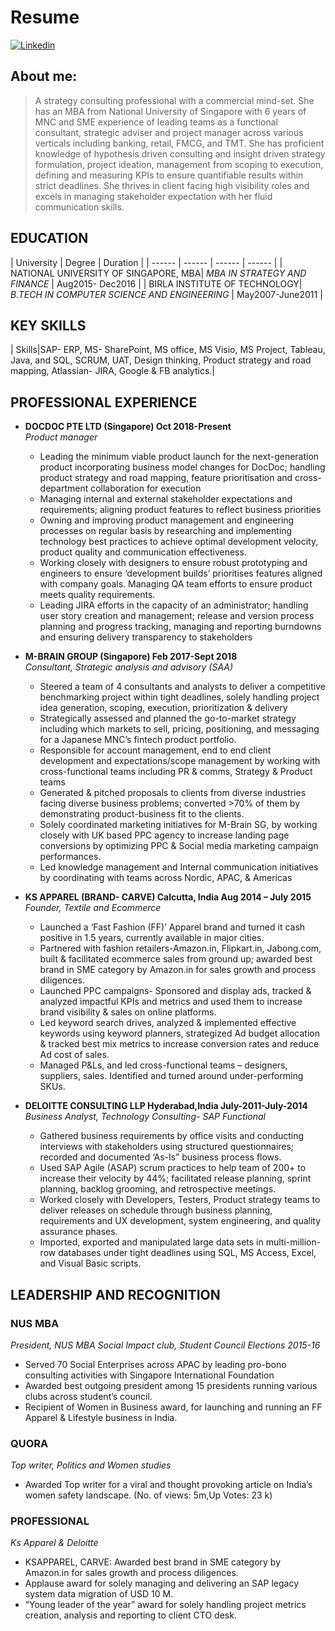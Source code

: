 
# Resume
 [![Linkedin](https://img.shields.io/badge/Linkedin-Profile-informational.svg?style=for-the-badge&logo=linkedin)](https://www.linkedin.com/in/suchandra-dey-b01a6a9/) 


## About me:
> A strategy consulting professional with a commercial mind-set. She has an MBA from National University of Singapore with 6 years of MNC and
SME experience of leading teams as a functional consultant, strategic adviser and project manager across various verticals including banking,
retail, FMCG, and TMT. She has proficient knowledge of hypothesis driven consulting and insight driven strategy formulation, project ideation,
management from scoping to execution, defining and measuring KPIs to ensure quantifiable results within strict deadlines. She thrives in client
facing high visibility roles and excels in managing stakeholder expectation with her fluid communication skills.

## EDUCATION

| University | Degree | Duration |
| ------ | ------ | ------ | ------ |
| NATIONAL UNIVERSITY OF SINGAPORE, MBA| *MBA IN STRATEGY AND FINANCE* | Aug2015- Dec2016 |
| BIRLA INSTITUTE OF TECHNOLOGY| *B.TECH IN COMPUTER SCIENCE AND ENGINEERING* | May2007-June2011 | 

## KEY SKILLS

| Skills|SAP- ERP, MS- SharePoint, MS office, MS Visio, MS Project, Tableau, Java, and SQL, SCRUM, UAT, Design thinking, Product strategy and road mapping, Atlassian- JIRA, Google &amp; FB analytics.|

## PROFESSIONAL EXPERIENCE

- **DOCDOC PTE LTD (Singapore) Oct 2018-Present**<br>
 _Product manager_
    - Leading the minimum viable product launch for the next-generation product incorporating business model changes for DocDoc; handling product strategy and road mapping, feature prioritisation and cross-department collaboration for execution
    - Managing internal and external stakeholder expectations and requirements; aligning product features to reflect business priorities
    - Owning and improving product management and engineering processes on regular basis by researching and implementing
technology best practices to achieve optimal development velocity, product quality and communication effectiveness.
    - Working closely with designers to ensure robust prototyping and engineers to ensure ‘development builds’ prioritises features aligned with company goals. Managing QA team efforts to ensure product meets quality requirements.
    - Leading JIRA efforts in the capacity of an administrator; handling user story creation and management; release and version process planning and progress tracking, managing and reporting burndowns and ensuring delivery transparency to stakeholders
    


- **M-BRAIN GROUP (Singapore) Feb 2017-Sept 2018**<br>
 _Consultant, Strategic analysis and advisory (SAA)_
    - Steered a team of 4 consultants and analysts to deliver a competitive benchmarking project within tight deadlines, solely handling
project idea generation, scoping, execution, prioritization &amp; delivery
    - Strategically assessed and planned the go-to-market strategy including which markets to sell, pricing, positioning, and messaging
for a Japanese MNC’s fintech product portfolio.
    - Responsible for account management, end to end client development and expectations/scope management by working with
cross-functional teams including PR &amp; comms, Strategy &amp; Product teams
    - Generated &amp; pitched proposals to clients from diverse industries facing diverse business problems; converted &gt;70% of them by
demonstrating product-business fit to the clients.
    - Solely coordinated marketing initiatives for M-Brain SG, by working closely with UK based PPC agency to increase landing page
conversions by optimizing PPC &amp; Social media marketing campaign performances.
    - Led knowledge management and Internal communication initiatives by coordinating with teams across Nordic, APAC, &amp; Americas
    
- **KS APPAREL (BRAND- CARVE) Calcutta, India Aug 2014 – July 2015**<br>
 _Founder, Textile and Ecommerce_
    - Launched a ‘Fast Fashion (FF)’ Apparel brand and turned it cash positive in 1.5 years, currently available in major cities.
    - Partnered with fashion retailers-Amazon.in, Flipkart.in, Jabong.com, built &amp; facilitated ecommerce sales from ground up; awarded best brand in SME category by Amazon.in for sales growth and process diligences.
    - Launched PPC campaigns- Sponsored and display ads, tracked &amp; analyzed impactful KPIs and metrics and used them to increase brand visibility &amp; sales on online platforms.
    - Led keyword search drives, analyzed &amp; implemented effective keywords using keyword planners, strategized Ad budget allocation &amp; tracked best mix metrics to increase conversion rates and reduce Ad cost of sales.
    - Managed P&amp;Ls, and led cross-functional teams – designers, suppliers, sales. Identified and turned around under-performing SKUs.
        
- **DELOITTE CONSULTING LLP Hyderabad,India July-2011-July-2014**<br>
 _Business Analyst, Technology Consulting- SAP Functional_ 
    - Gathered business requirements by office visits and conducting interviews with stakeholders using structured questionnaires; recorded and documented ‘As-Is” business process flows.
    - Used SAP Agile (ASAP) scrum practices to help team of 200+ to increase their velocity by 44%; facilitated release planning, sprint planning, backlog grooming, and retrospective meetings.
    - Worked closely with Developers, Testers, Product strategy teams to deliver releases on schedule through business planning, requirements and UX development, system engineering, and quality assurance phases.
    - Imported, exported and manipulated large data sets in multi-million-row databases under tight deadlines using SQL, MS Access, Excel, and Visual Basic scripts.


## LEADERSHIP AND RECOGNITION
### NUS MBA
_President, NUS MBA Social Impact club, Student Council Elections 2015-16_
- Served 70 Social Enterprises across APAC by leading pro-bono consulting activities with Singapore International Foundation 
- Awarded best outgoing president among 15 presidents running various clubs across student’s council. 
- Recipient of Women in Business award, for launching and running an FF Apparel &amp; Lifestyle business in India.
### QUORA
_Top writer, Politics and Women studies_
- Awarded Top writer for a viral and thought provoking article on India’s women safety landscape. (No. of views: 5m,Up Votes: 23 k)
### PROFESSIONAL
_Ks Apparel &amp; Deloitte_
- KSAPPAREL, CARVE: Awarded best brand in SME category by Amazon.in for sales growth and process diligences.
- Applause award for solely managing and delivering an SAP legacy system data migration of USD 10 M.
- “Young leader of the year” award for solely handling project metrics creation, analysis and reporting to client CTO desk.

